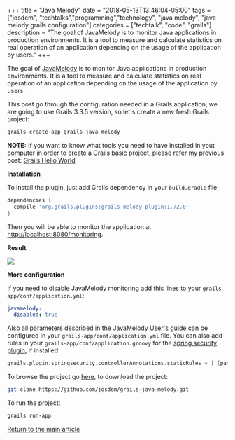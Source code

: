+++
title =  "Java Melody"
date = "2018-05-13T13:46:04-05:00"
tags = ["josdem", "techtalks","programming","technology", "java melody", "java melody grails configuration"]
categories = ["techtalk", "code", "grails"]
description = "The goal of JavaMelody is to monitor Java applications in production environments. It is a tool to measure and calculate statistics on real operation of an application depending on the usage of the application by users."
+++

The goal of [JavaMelody](https://github.com/javamelody/javamelody) is to monitor Java applications in production environments. It is a tool to measure and calculate statistics on real operation of an application depending on the usage of the application by users.

This post go through the configuration needed in a Grails application, we are going to use Grails 3.3.5 version, so let's create a new fresh Grails project:

```bash
grails create-app grails-java-melody
```

**NOTE:** If you want to know what tools you need to have installed in yout computer in order to create a Grails basic project, please refer my previous post: [Grails Hello World](/techtalk/grails/hello_world)

**Installation**

To install the plugin, just add Grails dependency in your `build.gradle` file:

```groovy
dependencies {
  compile 'org.grails.plugins:grails-melody-plugin:1.72.0'
}
```

Then you will be able to monitor the application at [http://localhost:8080/monitoring](http://localhost:8080/monitoring).

**Result**

<img src="/img/techtalks/grails/java_melody.png">

**More configuration**

If you need to disable JavaMelody monitoring add this lines to your `grails-app/conf/application.yml`:

```yaml
javamelody:
  disabled: true
```

Also all parameters described in the [JavaMelody User's guide](https://github.com/javamelody/javamelody/wiki/UserGuide#6-optional-parameters) can be configured in your `grails-app/conf/application.yml` file. You can also add rules in your `grails-app/conf/application.groovy` for the [spring security plugin](https://grails-plugins.github.io/grails-spring-security-core/latest/), if installed:

```groovy
grails.plugin.springsecurity.controllerAnnotations.staticRules = [ [pattern: '/monitoring', access: ['ROLE_ADMIN']] ]
```

To browse the project go [here](https://github.com/josdem/grails-java-melody), to download the project:

```bash
git clone https://github.com/josdem/grails-java-melody.git
```

To run the project:

```bash
grails run-app
```

[Return to the main article](/techtalk/grails)
